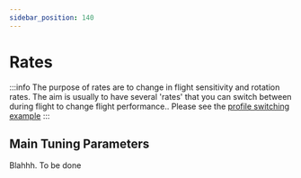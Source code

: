 ```yaml
---
sidebar_position: 140
---
```


# Rates
:::info
The purpose of rates are to change in flight sensitivity and rotation rates. The aim is usually to have several 'rates' that you can switch between during flight to change flight performance.. Please see the [profile switching example](./)
:::

## Main Tuning Parameters
Blahhh. To be done